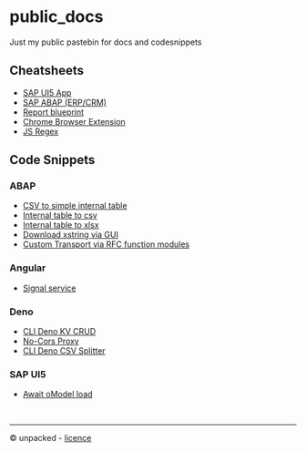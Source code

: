 # public_docs
Just my public pastebin for docs and codesnippets

## Cheatsheets

- [SAP UI5 App](./cheatsheets/sapui5_cheatsheet.md)
- [SAP ABAP (ERP/CRM)](./cheatsheets/abap_cheatsheet.md)
- [Report blueprint](./cheatsheets/abap_report_cheatsheet.md)
- [Chrome Browser Extension](./cheatsheets/chrome_browser_extension_cheatsheet.md)
- [JS Regex](./cheatsheets/regex_js_cheatsheet.md)

## Code Snippets
### ABAP
- [CSV to simple internal table](./snippets/abap/csvtoitabsimple.md)
- [Internal table to csv](./snippets/abap/itabtocsvxstring.md)
- [Internal table to xlsx](./snippets/abap/itabtoxlsxxstring.md)
- [Download xstring via GUI](./snippets/abap/xstringdownload.md)
- [Custom Transport via RFC function modules](./snippets/abap/transportviarfc.md)

### Angular
- [Signal service](./snippets/angular/signalservice.md)

### Deno
- [CLI Deno KV CRUD](./snippets/deno/deno_kv_crud_cli_example.md)
- [No-Cors Proxy](./snippets/deno/no-cors.md)
- [CLI Deno CSV Splitter](./snippets/deno/deno_csv_splitter_cli.md)

### SAP UI5
- [Await oModel load](./snippets/sap_ui5/await_load_oModel.md)

<br>

---
© unpacked - [licence](../../LICENSE)